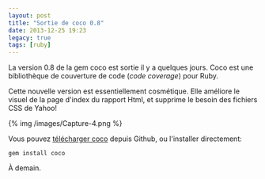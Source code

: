 ```yaml
---
layout: post
title: "Sortie de coco 0.8"
date: 2013-12-25 19:23
legacy: true
tags: [ruby]
---
```


La version 0.8 de la gem coco est sortie il y a quelques jours.
Coco est une bibliothèque de couverture de code (*code coverage*) pour
Ruby.

<!-- more -->

Cette nouvelle version est essentiellement cosmétique. Elle améliore le
visuel de la page d'index du rapport Html, et supprime le besoin des
fichiers CSS de Yahoo!

{% img /images/Capture-4.png %}

Vous pouvez [télécharger coco](https://github.com/lkdjiin/coco) depuis Github, ou l'installer directement:

    gem install coco

À demain.



